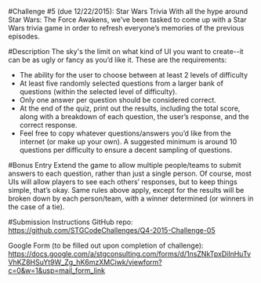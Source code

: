#Challenge #5 (due 12/22/2015): Star Wars Trivia
With all the hype around Star Wars: The Force Awakens, we’ve been tasked to come up with a Star Wars trivia game in order to refresh everyone’s memories of the previous episodes.

#Description
The sky's the limit on what kind of UI you want to create--it can be as ugly or fancy as you’d like it.  These are the requirements:
* The ability for the user to choose between at least 2 levels of difficulty
* At least five randomly selected questions from a larger bank of questions (within the selected level of difficulty).  
* Only one answer per question should be considered correct.
* At the end of the quiz, print out the results, including the total score, along with a breakdown of each question, the user’s response, and the correct response.
* Feel free to copy whatever questions/answers you’d like from the internet (or make up your own).  A suggested minimum is around 10 questions per difficulty to ensure a decent sampling of questions.

#Bonus Entry
Extend the game to allow multiple people/teams to submit answers to each question, rather than just a single person.  Of course, most UIs will allow players to see each others’ responses, but to keep things simple, that’s okay.  Same rules above apply, except for the results will be broken down by each person/team, with a winner determined (or winners in the case of a tie).

#Submission Instructions
GitHub repo: https://github.com/STGCodeChallenges/Q4-2015-Challenge-05

Google Form (to be filled out upon completion of challenge): https://docs.google.com/a/stgconsulting.com/forms/d/1nsZNkTpxDiInHuTvVhKZ8HSuYt9W_Zg_hK6mzXMCiwk/viewform?c=0&w=1&usp=mail_form_link
